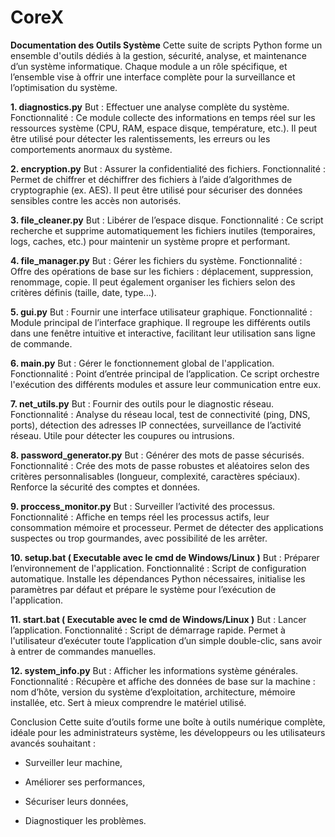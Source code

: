 # CoreX

**Documentation des Outils Système**
Cette suite de scripts Python forme un ensemble d'outils dédiés à la gestion, sécurité, analyse, et maintenance d’un système informatique. Chaque module a un rôle spécifique, et l’ensemble vise à offrir une interface complète pour la surveillance et l’optimisation du système.

**1. diagnostics.py**
But : Effectuer une analyse complète du système.
Fonctionnalité :
Ce module collecte des informations en temps réel sur les ressources système (CPU, RAM, espace disque, température, etc.). Il peut être utilisé pour détecter les ralentissements, les erreurs ou les comportements anormaux du système.

**2. encryption.py**
But : Assurer la confidentialité des fichiers.
Fonctionnalité :
Permet de chiffrer et déchiffrer des fichiers à l’aide d’algorithmes de cryptographie (ex. AES). Il peut être utilisé pour sécuriser des données sensibles contre les accès non autorisés.

**3. file_cleaner.py**
But : Libérer de l’espace disque.
Fonctionnalité :
Ce script recherche et supprime automatiquement les fichiers inutiles (temporaires, logs, caches, etc.) pour maintenir un système propre et performant.

**4. file_manager.py**
But : Gérer les fichiers du système.
Fonctionnalité :
Offre des opérations de base sur les fichiers : déplacement, suppression, renommage, copie. Il peut également organiser les fichiers selon des critères définis (taille, date, type...).

**5. gui.py**
But : Fournir une interface utilisateur graphique.
Fonctionnalité :
Module principal de l’interface graphique. Il regroupe les différents outils dans une fenêtre intuitive et interactive, facilitant leur utilisation sans ligne de commande.

**6. main.py**
But : Gérer le fonctionnement global de l'application.
Fonctionnalité :
Point d’entrée principal de l’application. Ce script orchestre l'exécution des différents modules et assure leur communication entre eux.

**7. net_utils.py**
But : Fournir des outils pour le diagnostic réseau.
Fonctionnalité :
Analyse du réseau local, test de connectivité (ping, DNS, ports), détection des adresses IP connectées, surveillance de l’activité réseau. Utile pour détecter les coupures ou intrusions.

**8. password_generator.py**
But : Générer des mots de passe sécurisés.
Fonctionnalité :
Crée des mots de passe robustes et aléatoires selon des critères personnalisables (longueur, complexité, caractères spéciaux). Renforce la sécurité des comptes et données.

**9. proccess_monitor.py**
But : Surveiller l’activité des processus.
Fonctionnalité :
Affiche en temps réel les processus actifs, leur consommation mémoire et processeur. Permet de détecter des applications suspectes ou trop gourmandes, avec possibilité de les arrêter.

**10. setup.bat ( Executable avec le cmd de Windows/Linux )**
But : Préparer l’environnement de l'application.
Fonctionnalité :
Script de configuration automatique. Installe les dépendances Python nécessaires, initialise les paramètres par défaut et prépare le système pour l’exécution de l'application.

**11. start.bat ( Executable avec le cmd de Windows/Linux )**
But : Lancer l’application.
Fonctionnalité :
Script de démarrage rapide. Permet à l'utilisateur d’exécuter toute l’application d’un simple double-clic, sans avoir à entrer de commandes manuelles.

**12. system_info.py**
But : Afficher les informations système générales.
Fonctionnalité :
Récupère et affiche des données de base sur la machine : nom d’hôte, version du système d’exploitation, architecture, mémoire installée, etc. Sert à mieux comprendre le matériel utilisé.

Conclusion
Cette suite d’outils forme une boîte à outils numérique complète, idéale pour les administrateurs système, les développeurs ou les utilisateurs avancés souhaitant :

- Surveiller leur machine,

- Améliorer ses performances,

- Sécuriser leurs données,

- Diagnostiquer les problèmes.

